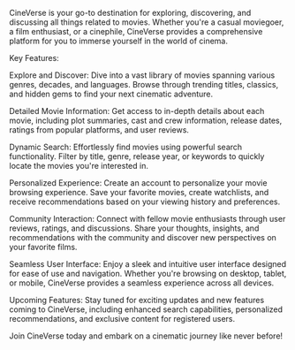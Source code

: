 CineVerse is your go-to destination for exploring, discovering, and discussing all things related to movies. Whether you're a casual moviegoer, a film enthusiast, or a cinephile, CineVerse provides a comprehensive platform for you to immerse yourself in the world of cinema.

Key Features:

Explore and Discover: Dive into a vast library of movies spanning various genres, decades, and languages. Browse through trending titles, classics, and hidden gems to find your next cinematic adventure.

Detailed Movie Information: Get access to in-depth details about each movie, including plot summaries, cast and crew information, release dates, ratings from popular platforms, and user reviews.

Dynamic Search: Effortlessly find movies using powerful search functionality. Filter by title, genre, release year, or keywords to quickly locate the movies you're interested in.

Personalized Experience: Create an account to personalize your movie browsing experience. Save your favorite movies, create watchlists, and receive recommendations based on your viewing history and preferences.

Community Interaction: Connect with fellow movie enthusiasts through user reviews, ratings, and discussions. Share your thoughts, insights, and recommendations with the community and discover new perspectives on your favorite films.

Seamless User Interface: Enjoy a sleek and intuitive user interface designed for ease of use and navigation. Whether you're browsing on desktop, tablet, or mobile, CineVerse provides a seamless experience across all devices.

Upcoming Features: Stay tuned for exciting updates and new features coming to CineVerse, including enhanced search capabilities, personalized recommendations, and exclusive content for registered users.

Join CineVerse today and embark on a cinematic journey like never before!